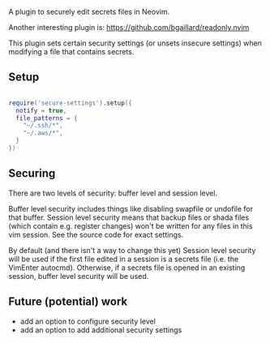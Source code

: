A plugin to securely edit secrets files in Neovim.

Another interesting plugin is: https://github.com/bgaillard/readonly.nvim

This plugin sets certain security settings (or unsets insecure settings) when modifying a file that contains secrets.

## Setup

```lua

require('secure-settings').setup({
  notify = true,
  file_patterns = {
    "~/.ssh/*",
    "~/.aws/*",
  }
})

```

## Securing

There are two levels of security: buffer level and session level.

Buffer level security includes things like disabling swapfile or undofile for that buffer. Session level security means
that backup files or shada files (which contain e.g. register changes) won't be written for any files in this vim
session. See the source code for exact settings.

By default (and there isn't a way to change this yet) Session level security will be used if the first file edited
in a session is a secrets file (i.e. the VimEnter autocmd). Otherwise, if a secrets file is opened in an existing session, buffer level security
will be used.

## Future (potential) work
- add an option to configure security level
- add an option to add additional security settings
